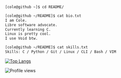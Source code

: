 ```bash
[cole@github ~]$ cd README/

[cole@github ~/README]$ cat bio.txt
I am Cole.
Libre software advocate.
Currently learning C.
Linux is pretty cool.
I use Void btw.

[cole@github ~/README]$ cat skills.txt
Skills: C / Python / Git / Linux / CLI / Bash / VIM
```


[![Top Langs](https://github-readme-stats.vercel.app/api/top-langs/?username=colexdev&layout=compact)](https://github.com/anuraghazra/github-readme-stats)


<!---![GitHub stats](https://github-readme-stats.vercel.app/api?username=ColexDev&show_icons=true&count_private=true) --->

![Profile views](https://komarev.com/ghpvc/?username=colexdev&label=Profile%20views&color=0e75b6&style=flat) 
